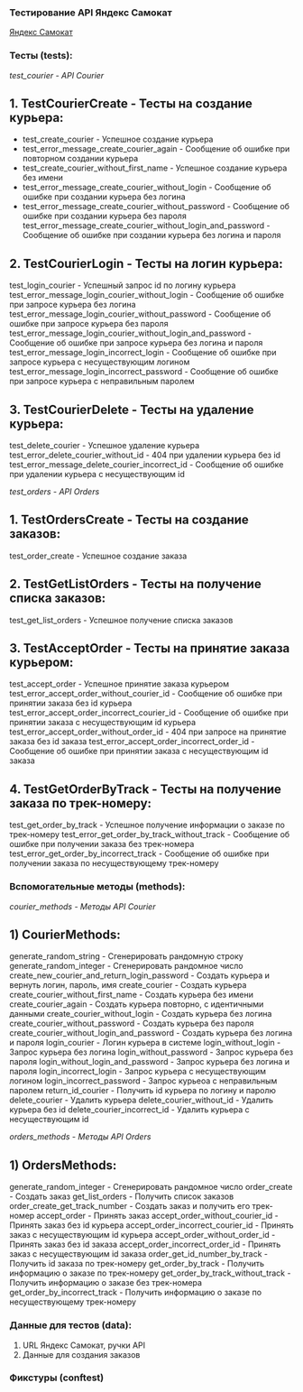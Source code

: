 ### __Тестирование API Яндекс Самокат__ 
[Яндекс Самокат](https://qa-scooter.praktikum-services.ru "Перейти на сайт")


### __Тесты (tests):__  

*test_courier - API Courier*

## __1. TestCourierCreate - Тесты на создание курьера:__
- test_create_courier - Успешное создание курьера
- test_error_message_create_courier_again - Сообщение об ошибке при повторном создании курьера
- test_create_courier_without_first_name  - Успешное создание курьера без имени
- test_error_message_create_courier_without_login -  Сообщение об ошибке при создании курьера без логина
- test_error_message_create_courier_without_password - Сообщение об ошибке при создании курьера без пароля
test_error_message_create_courier_without_login_and_password - Сообщение об ошибке при создании курьера без логина и пароля

## __2. TestCourierLogin - Тесты на логин курьера:__
test_login_courier - Успешный запрос id по логину курьера
test_error_message_login_courier_without_login - Сообщение об ошибке при запросе курьера без логина
test_error_message_login_courier_without_password - Сообщение об ошибке при запросе курьера без пароля
test_error_message_login_courier_without_login_and_password - Сообщение об ошибке при запросе курьера без логина и пароля
test_error_message_login_incorrect_login - Сообщение об ошибке при запросе курьера с несуществующим логином
test_error_message_login_incorrect_password - Сообщение об ошибке при запросе курьера с неправильным паролем

## __3. TestCourierDelete - Тесты на удаление курьера:__
test_delete_courier - Успешное удаление курьера
test_error_delete_courier_without_id - 404 при удалении курьера без id
test_error_message_delete_courier_incorrect_id - Сообщение об ошибке при удалении курьера с несуществующим id  

*test_orders - API Orders*

## __1. TestOrdersCreate - Тесты на создание заказов:__
test_order_create - Успешное создание заказа

## __2. TestGetListOrders - Тесты на получение списка заказов:__
test_get_list_orders - Успешное получение списка заказов

## __3. TestAcceptOrder - Тесты на принятие заказа курьером:__
test_accept_order - Успешное принятие заказа курьером
test_error_accept_order_without_courier_id - Сообщение об ошибке при принятии заказа без id курьера
test_error_accept_order_incorrect_courier_id - Сообщение об ошибке при принятии заказа с несуществующим id курьера
test_error_accept_order_without_order_id - 404 при запросе на принятие заказа без id заказа
test_error_accept_order_incorrect_order_id - Сообщение об ошибке при принятии заказа с несуществующим id заказа

## __4. TestGetOrderByTrack - Тесты на получение заказа по трек-номеру:__
test_get_order_by_track - Успешное получение информации о заказе по трек-номеру
test_error_get_order_by_track_without_track - Сообщение об ошибке при получении заказа без трек-номера
test_error_get_order_by_incorrect_track - Сообщение об ошибке при получении заказа по несуществующему трек-номеру


### __Вспомогательные методы (methods):__  

*courier_methods - Методы API Courier*

## __1) CourierMethods:__
generate_random_string - Сгенерировать рандомную строку
generate_random_integer - Сгенерировать рандомное число
create_new_courier_and_return_login_password - Создать курьера и вернуть логин, пароль, имя
create_courier - Создать курьера
create_courier_without_first_name - Создать курьера без имени
create_courier_again - Создать курьера повторно, с идентичными данными
create_courier_without_login - Создать курьера без логина
create_courier_without_password - Создать курьера без пароля
create_courier_without_login_and_password - Создать курьера без логина и пароля
login_courier - Логин курьера в системе
login_without_login - Запрос курьера без логина
login_without_password - Запрос курьера без пароля
login_without_login_and_password - Запрос курьера без логина и пароля
login_incorrect_login - Запрос курьера с несуществующим логином
login_incorrect_password - Запрос курьеоа с неправильным паролем
return_id_courier - Получить id курьера по логину и паролю
delete_courier - Удалить курьера
delete_courier_without_id - Удалить курьера без id
delete_courier_incorrect_id - Удалить курьера с несуществующим id  

*orders_methods - Методы API Orders*

## __1) OrdersMethods:__
generate_random_integer - Сгенерировать рандомное число
order_create - Создать заказ
get_list_orders - Получить список заказов
order_create_get_track_number - Создать заказ и получить его трек-номер
accept_order - Принять заказ
accept_order_without_courier_id - Принять заказ без id курьера
accept_order_incorrect_courier_id - Принять заказ с несуществующим id курьера
accept_order_without_order_id - Принять заказ без id заказа
accept_order_incorrect_order_id - Принять заказ с несуществующим id заказа
order_get_id_number_by_track - Получить id заказа по трек-номеру
get_order_by_track - Получить информацию о заказе по трек-номеру
get_order_by_track_without_track - Получить информацию о заказе без трек-номера
get_order_by_incorrect_track - Получить информацию о заказе по несуществующему трек-номеру  

### __Данные для тестов (data):__

1) URL Яндекс Самокат, ручки API
2) Данные для создания заказов

### __Фикстуры (conftest)__



